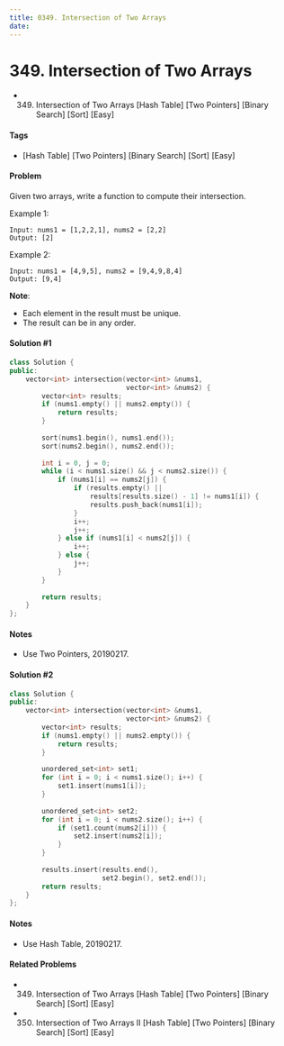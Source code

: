 ```yaml
---
title: 0349. Intersection of Two Arrays
date: 
---
```


# 349. Intersection of Two Arrays
- 349. Intersection of Two Arrays [Hash Table] [Two Pointers] [Binary Search] [Sort] [Easy]

#### Tags
- [Hash Table] [Two Pointers] [Binary Search] [Sort] [Easy]

#### Problem
Given two arrays, write a function to compute their intersection.

Example 1:

    Input: nums1 = [1,2,2,1], nums2 = [2,2]
    Output: [2]

Example 2:

    Input: nums1 = [4,9,5], nums2 = [9,4,9,8,4]
    Output: [9,4]

**Note**:

- Each element in the result must be unique.
- The result can be in any order.

#### Solution #1
``` C++
class Solution {
public:
    vector<int> intersection(vector<int> &nums1, 
                             vector<int> &nums2) {
        vector<int> results;
        if (nums1.empty() || nums2.empty()) {
            return results;
        }
        
        sort(nums1.begin(), nums1.end());
        sort(nums2.begin(), nums2.end());
        
        int i = 0, j = 0;
        while (i < nums1.size() && j < nums2.size()) {
            if (nums1[i] == nums2[j]) {
                if (results.empty() || 
                    results[results.size() - 1] != nums1[i]) {
                    results.push_back(nums1[i]);
                }
                i++;
                j++;
            } else if (nums1[i] < nums2[j]) {
                i++;
            } else {
                j++;
            }
        }
        
        return results;
    }
};
```

#### Notes
- Use Two Pointers, 20190217.

#### Solution #2
``` C++
class Solution {
public:
    vector<int> intersection(vector<int> &nums1, 
                             vector<int> &nums2) {
        vector<int> results;
        if (nums1.empty() || nums2.empty()) {
            return results;
        }
        
        unordered_set<int> set1;
        for (int i = 0; i < nums1.size(); i++) {
            set1.insert(nums1[i]);
        }
        
        unordered_set<int> set2;
        for (int i = 0; i < nums2.size(); i++) {
            if (set1.count(nums2[i])) {
                set2.insert(nums2[i]);
            }
        }
        
        results.insert(results.end(), 
                       set2.begin(), set2.end());
        return results;
    }
};
```

#### Notes
- Use Hash Table, 20190217.

#### Related Problems
- 349. Intersection of Two Arrays [Hash Table] [Two Pointers] [Binary Search] [Sort] [Easy]
- 350. Intersection of Two Arrays II [Hash Table] [Two Pointers] [Binary Search] [Sort] [Easy]
